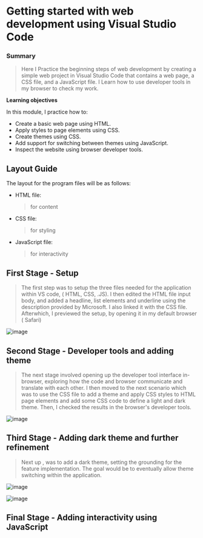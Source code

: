 
# Getting started with web development using Visual Studio Code


### Summary

> Here I Practice the beginning steps of web development by creating a simple web project in Visual Studio Code that contains a web page, a CSS file, and a JavaScript file. I Learn how to use developer tools in my browser to check my work.

**Learning objectives**

In this module, I practice how to:

- Create a basic web page using HTML.
- Apply styles to page elements using CSS.
- Create themes using CSS.
- Add support for switching between themes using JavaScript.
- Inspect the website using browser developer tools.

## Layout Guide

The layout for the program files will be as follows:

- HTML file:
  >for content
- CSS file:
  >for styling
- JavaScript file:
  >for interactivity


## First Stage - **Setup**

> The first step was to setup the three files needed for the application within VS code, ( HTML, CSS, .JS). I then edited the HTML file input body, and added a headline, list elements and underline using the description provided by Microsoft. I also linked it with the CSS file.
> Afterwhich, I previewed the setup, by opening it in my default browser ( Safari)

![image](https://github.com/user-attachments/assets/89304d9e-b73f-4861-93e2-2cd7f9b9ba8e)



## Second Stage - **Developer tools and adding theme**

> The next stage involved opening up the developer tool interface in-browser, exploring how the code and browser communicate and translate with each other. I then moved to the next scenario which was to use the CSS file to add a theme and apply CSS styles to HTML page elements and add some CSS code to define a light and dark theme. Then, I checked the results in the browser's developer tools.

![image](https://github.com/user-attachments/assets/a733783b-3235-41fc-b2d3-38a2a73bf328)


## Third Stage - **Adding dark theme and further refinement**

> Next up , was to add a dark theme, setting the grounding for the feature implementation. The goal would be to eventually allow theme switching within the application.

![image](https://github.com/user-attachments/assets/cca8454e-2359-4862-8e59-61c9664d564f)


![image](https://github.com/user-attachments/assets/972ec334-52e3-48f0-8d45-83a03a1361ff)


## Final Stage - **Adding interactivity using JavaScript**

>


